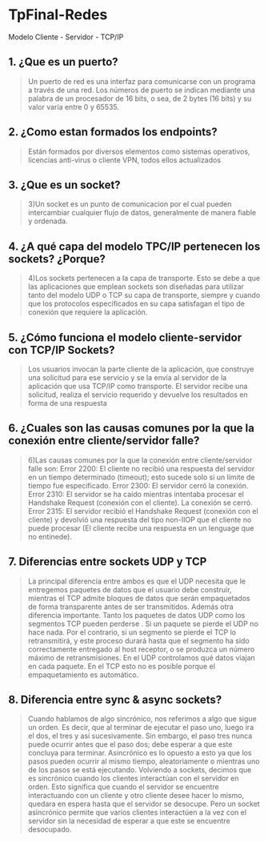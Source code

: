 # TpFinal-Redes
Modelo Cliente - Servidor - TCP/IP

## 1. ¿Que es un puerto?
> Un puerto de red es una interfaz para comunicarse con un programa a través de una red.
Los números de puerto se indican mediante una palabra de un procesador de 16 bits, o sea, de 2 bytes (16 bits) y su valor varía entre 0 y 65535. 

## 2. ¿Como estan formados los endpoints?
> Están formados por diversos elementos como sistemas operativos, licencias anti-virus o cliente VPN, todos ellos actualizados

## 3. ¿Que es un socket?
> 3)Un socket es un punto de comunicacion por el cual pueden intercambiar cualquier flujo de datos, generalmente de manera fiable y ordenada.

## 4. ¿A qué capa del modelo TPC/IP pertenecen los sockets? ¿Porque?
>4)Los sockets pertenecen a la capa de transporte. Esto se debe a que las aplicaciones que emplean sockets son diseñadas para utilizar tanto del modelo UDP o TCP su capa de transporte, siempre y cuando que los protocolos especificados en su capa satisfagan el tipo de conexión que requiere la aplicación.

## 5. ¿Cómo funciona el modelo cliente-servidor con TCP/IP Sockets?
> Los usuarios invocan la parte cliente de la aplicación, que construye una solicitud para ese servicio y se la envía al servidor de la aplicación que usa TCP/IP como transporte.
    El servidor recibe una solicitud, realiza el servicio requerido y devuelve los resultados en forma de una respuesta

## 6. ¿Cuales son las causas comunes por la que la conexión entre cliente/servidor falle?
> 6)Las causas comunes por la que la conexión entre cliente/servidor falle son:
Error 2200: El cliente no recibió una respuesta del servidor en un tiempo determinado (timeout); esto sucede solo si un límite de tiempo fue especificado.
Error 2300: El servidor cerró la conexión.
Error 2310: El servidor se ha caído mientras intentaba procesar el Handshake Request (conexión con el cliente). La conexión se cerró.
Error 2315: El servidor recibió el Handshake Request (conexión con el cliente) y devolvió una respuesta del tipo non-IIOP que el cliente no puede procesar (El cliente recibe una respuesta en un lenguage que no entinede).

## 7. Diferencias entre sockets UDP y TCP
> La principal diferencia entre ambos es que el UDP necesita que le entregemos paquetes de datos que el usuario debe construir, mientras el TCP admite bloques de datos  que serán empaquetados de forma transparente antes de ser transmitidos.
Además otra diferencia importante. Tanto los paquetes de datos UDP como los segmentos TCP pueden perderse . Si un paquete se pierde el UDP no hace nada. Por el contrario, si un segmento se pierde el TCP lo retransmitirá, y este proceso durará hasta que el segmento ha sido correctamente entregado al host receptor, o se produzca un número máximo de retransmisiones.
En el UDP controlamos qué datos viajan en cada paquete. En el TCP esto no es posible porque el empaquetamiento es automático.

## 8. Diferencia entre sync & async sockets?
>Cuando hablamos de algo sincrónico, nos referimos a algo que sigue un orden. Es decir, que al terminar de ejecutar el paso uno, luego ira el dos, el tres y así sucesivamente. Sin embargo, el paso tres nunca puede ocurrir antes que el paso dos; debe esperar a que este concluya para terminar.
Asincrónico es lo opuesto a esto ya que los pasos pueden ocurrir al mismo tiempo, aleatoriamente o mientras uno de los pasos se está ejecutando.
Volviendo a sockets, decimos que es sincrónico cuando los clientes interactúan con el servidor en orden. Esto significa que cuando el servidor se encuentre interactuando con un cliente y otro cliente desee hacer lo mismo, quedara en espera hasta que el servidor se desocupe.
Pero un socket asincrónico permite que varios clientes interactúen a la vez con el servidor sin la necesidad de esperar a que este se encuentre desocupado.

